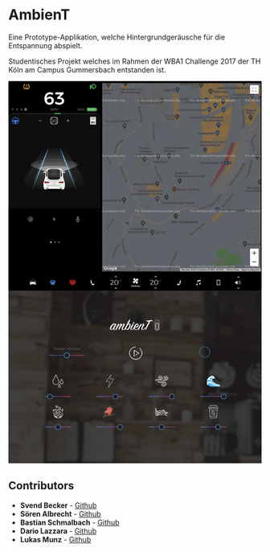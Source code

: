 # AmbienT
Eine Prototype-Applikation, welche Hintergrundgeräusche für die Entspannung abspielt.

Studentisches Projekt welches im Rahmen der WBA1 Challenge 2017 der TH Köln am Campus Gummersbach entstanden ist.

![AmbienT Tesla Screen](https://github.com/bschmalb/AmbienT/blob/d7962a8a9d2100450bfc18b7dba5923c9d1a6586/TeslaScreen.jpeg?raw=true)
 
## Contributors 
* **Svend Becker** - [Github](https://github.com/svendb96)
* **Sören Albrecht** - [Github](https://github.com/soealbrecht)
* **Bastian Schmalbach** - [Github](https://github.com/bschmalb)
* **Dario Lazzara** - [Github](https://github.com/dariola)
* **Lukas Munz** - [Github](https://github.com/lmunz)
